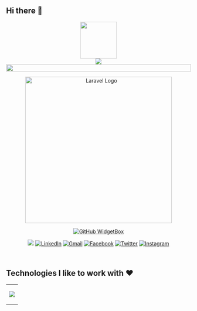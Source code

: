 ## Hi there 👋

<div id="header" align="center">
  <img src="https://media.giphy.com/media/M9gbBd9nbDrOTu1Mqx/giphy.gif" width="100"/>
  <br>
  <img src="https://readme-typing-svg.herokuapp.com/?font=Righteous&size=35&center=true&vCenter=true&width=500&height=70&duration=4000&lines=Hi+There!+👋;+I'm+Abdoel+Madjid!;" />
</div>
<img src="https://i.imgur.com/dBaSKWF.gif" height="20" width="100%">

<p align="center"><a href="https://laravel.com" target="_blank"><img src="https://raw.githubusercontent.com/laravel/art/master/logo-lockup/5%20SVG/2%20CMYK/1%20Full%20Color/laravel-logolockup-cmyk-red.svg" width="400" alt="Laravel Logo"></a></p>

<div align="center">
  
[![GitHub WidgetBox](https://github-widgetbox.vercel.app/api/profile?username=abdoelmadjid&data=followers,repositories,stars,commits&theme=viridescent)](https://github.com/abdoelmadjid)
<!-- <h3 align ="center"> <strong> Let`s Code.Build & FUN </strong> </h3>  -->

![](https://komarev.com/ghpvc/?username=abdoelmadjid&color=brightgreen&style=for-the-badge)
[![LinkedIn](https://img.shields.io/badge/linkedin-%230077B5.svg?style=for-the-badge&logo=linkedin&logoColor=white)](https://www.linkedin.com/in/abdoelmadjid/)
[![Gmail](https://img.shields.io/badge/%20-Send%20Mail-black?color=14171A&labelColor=ef5350&logo=gmail&logoColor=ffffff&style=for-the-badge)](mailto:abdulmadjid.mpd@gmail.com)
[![Facebook](https://img.shields.io/badge/Facebook-%231877F2.svg?style=for-the-badge&logo=Facebook&logoColor=white)](https://facebook.com/abdulmadjid.mpd)
[![Twitter](https://img.shields.io/badge/Twitter-%231DA1F2.svg?style=for-the-badge&logo=Twitter&logoColor=white)](https://x.com/AbdoelMadjid)
[![Instagram](https://img.shields.io/badge/Instagram-%405DE6.svg?style=for-the-badge&logo=Instagram&logoColor=white)](https://www.instagram.com/abdoelmadjid)

</div>

<br/>

<h2> Technologies I like to work with ❤️</h2>
<table align="center" width="100%" height="100%" >
   <tr>
     <td>
<p align="left">
  <a href="https://skillicons.dev">
    <img src="https://skillicons.dev/icons?i=html,php,bootstrap,css,laravel,cpp,java,nodejs,js,react,tailwind,materialui,mongodb,mysql,postgresql,git,github,docker,vscode,npm,linux,angular,wordpress,codepen,stackoverflow,visualstudio,vscode,ps&perline=14" />
  </a>
</p>
     </td>
   </tr>
</table>

## License

The Laravel framework is open-sourced software licensed under the [MIT license](https://opensource.org/licenses/MIT).
